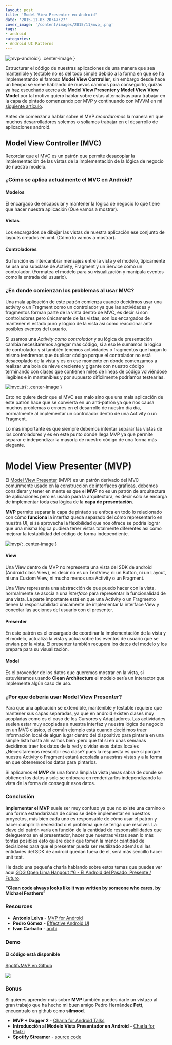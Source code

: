 ```yaml
---
layout: post
title: 'Model View Presenter en Android'
date: '2015-11-03 20:47:27'
cover_image: '/content/images/2015/11/mvp_.png'
tags:
- android
categories:
- Android UI Patterns
---
```


![mvp-android](/content/images/2015/11/mvp_.png){: .center-image }

Estructurar el código de nuestras aplicaciones de una manera que sea mantenible y testable no es del todo simple debido a la forma en que se ha implementando el famoso **Model View Controller**, sin embargo desde hace un tiempo se viene hablando de nuevos caminos para conseguirlo, quizás ya haz escuchado acerca de **Model View Presenter y Model View View Model** por tal motivo quiero hablar sobre estas alternativas para trabajar en la capa de pintado comenzando por MVP y continuando con MVVM en mi [siguiente artículo](https://erikcaffrey.github.io/2015/12/16/databinding-android/).

Antes de comenzar a hablar sobre el MVP *recordaremos* la manera en que muchos desarrolladores solemos o solíamos trabajar en el desarrollo de aplicaciones android.

## Model View Controller (MVC)

Recordar que el [MVC](https://teamtreehouse.com/library/build-a-blog-reader-android-app/exploring-the-masterdetail-template/the-modelviewcontroller-mvc-design-pattern-2) es un patrón que permite desacoplar la implementación de las vistas de la implementación de la lógica de negocio de nuestro modelo.

### ¿Cómo se aplica actualmente el MVC en Android?

#### Modelos
El encargado de encapsular y mantener la lógica de negocio lo que tiene que hacer nuestra aplicación (Que vamos a mostrar).

#### Vistas
Los encargados de dibujar las vistas de nuestra aplicación ese conjunto de layouts creados en xml. (Cómo lo vamos a mostrar).

#### Controladores
Su función es intercambiar mensajes entre la vista y el modelo, típicamente se usa una subclase de Activity, Fragment y un Service como un controlador. (Formatea el modelo para su visualización y manipula eventos como la entrada del usuario).

### ¿En donde comienzan los problemas al usar MVC?

Una mala aplicación de este patrón comienza cuando decidimos usar una activity o un Fragment como un controlador ya que las actividades y fragmentos forman parte de la vista dentro de MVC, es decir si son controladores pero únicamente de las vistas, son los encargados de mantener el estado puro y lógico de la vista así como reaccionar ante posibles eventos del usuario.

Si usamos una *Activity como controlador* y su lógica de presentación cambia necesitaremos agregar más código, si a eso le sumamos la lógica de controlador y si también tenemos actividades o fragmentos que hagan lo mismo tendremos que duplicar código porque el controlador no está desacoplado de la vista y es en ese momento en donde comenzamos a realizar una bola de nieve creciente y gigante con nuestro código terminando con clases que contienen miles de líneas de código volviéndose ilegibles e in mantenibles y por supuesto difícilmente podríamos testearlas.


![mvc_tr](/content/images/2015/11/mvc-tr.png){: .center-image }

Esto no quiere decir que el MVC sea malo sino que una mala aplicación de este patrón hace que se convierta en un anti-patrón ya que nos causa muchos problemas o errores en el desarrollo de nuestro día día, normalmente al implementar un controlador dentro de una Activity o un Fragment.

Lo más importante es que siempre debemos intentar separar las vistas de los controladores y es en este punto donde llega MVP ya que permite separar e independizar la mayoría de nuestro código de una forma más elegante.

# Model View Presenter (MVP)

El [Model View Presenter](https://en.wikipedia.org/wiki/Model%E2%80%93view%E2%80%93presenter) (MVP) es un patrón derivado del MVC comúnmente usado en la construcción de interfaces gráficas, debemos considerar y tener en mente es que el **MVP** no es un patrón de arquitectura de aplicaciones pero es usado para la arquitectura, es decir sólo se encarga de implementar toda esa lógica de la **capa de presentación**.

**MVP** permite separar la capa de pintado se enfoca en todo lo relacionado con cómo **funciona** la interfaz queda separado del cómo representarlo en nuestra UI, si se aprovecha la flexibilidad que nos ofrece se podría lograr que una misma lógica pudiera tener vistas totalmente diferentes así como mejorar la testabilidad del código de forma independiente.

![mvp](/content/images/2015/11/mvp.png){: .center-image }

#### View

Una View dentro de MVP no representa una vista del SDK de android (Android class View), es decir no es un TextView, ni un Button, ni un Layout, ni una Custom View, ni mucho menos una Activity o un Fragment.

Una View representa una abstracción de que puedo hacer con la vista, normalmente se asocia a una *interface* para representar la funcionalidad de una vista.
La parte importante está en que una Activity o un Fragmento tienen la responsabilidad únicamente de implementar la interface View y conectar las acciones del usuario con el presenter.

#### Presenter

En este patrón es el encargado de coordinar la implementación de la vista y el modelo, actualiza la vista y actúa sobre los eventos de usuario que se envían por la vista. El presenter también recupera los datos del modelo y los prepara para su visualización.

#### Model

Es el proveedor de los datos que queremos mostrar en la vista, si estuviéramos usando **Clean Architecture** el modelo sería un interactor que implemente algún caso de uso.


### ¿Por que deberia usar Model View Presenter?

Para que una aplicación se extendible, mantenible y testable requiere que mantener sus capas separadas, ya que en android existen clases muy acopladas como es el caso de los Cursores y Adaptadores.
Las actividades suelen estar muy acopladas a nuestra interfaz y nuestra lógica de negocio en un MVC clásico, el común ejemplo está cuando decidimos traer información local de algun lugar dentro del dispositivo para pintarla en una simple lista hasta ahí vamos bien ;pero que tal si en unas semanas decidimos traer los datos de la red y olvidar esos datos locales ¿Necesitaremos reescribir esa clase? pues la respuesta es que sí porque nuestra Activity o Fragment estará acoplada a nuestras vistas y a la forma en que obtenemos los datos para pintarlos.

Si aplicamos el **MVP** de una forma limpia la vista jamas sabra de donde se obtienen los datos y solo se enfocara en renderizarlos independizando la vista de la forma de conseguir esos datos.

### Conclusión

**Implementar el MVP** suele ser muy confuso ya que no existe una camino o una forma estandarizada de cómo se debe implementar en nuestros proyectos, más bien cada uno es responsable de cómo usar el patrón y hacer cumplir la necesidad o el problema que se tenga que resolver.
La clave del patrón varía en función de la cantidad de responsabilidades que deleguemos en el presentador, hacer que nuestras vistas sean lo más tontas posibles esto quiere decir que tomen la menor cantidad de decisiones para que el presenter pueda ser reutilizado además si las entidades del SDK de android quedan fuera de el, será más sencillo hacer unit test.

He dado una pequeña charla hablando sobre estos temas que puedes ver aquí [GDG Open Lima Hangout #6 - El Android del Pasado, Presente / Futuro](https://www.youtube.com/watch?v=_e7aACEAfv4).

**"Clean code always looks like it was written by someone who cares. by Michael Feathers"**


### Resources
* **Antonio Leiva** - [MVP for Android](http://antonioleiva.com/mvp-android/)
* **Pedro Gómez** - [Effective Android UI](https://www.youtube.com/watch?v=N6yqe88ysNw)
* **Ivan Carballo** - [archi](https://github.com/ivacf/archi)

### Demo

#### El código está disponible

[SpotifyMVP en Github](https://github.com/erikcaffrey/SpotifyMVP)

![](https://aa1a5cf3c6e3569b77b29843c3f5b6ba8b369090.googledrive.com/host/0B9hNKr5AY4xXTXktOS11VlBaemM/Telecine_2015-11-25-17-19-04.gif)

### Bonus

Si quieres aprender más sobre **MVP** también puedes darle un vistazo al gran trabajo que ha hecho mi buen amigo Pedro Hernández **Pett**, encuentralo en github como **silmood**.

* **MVP + Dagger 2** - [Charla for Android Talks](https://www.youtube.com/watch?v=_yVE1DRY1v8)
* **Introducción al Modelo Vista Presentador en Android** - [Charla for Platzi](https://www.youtube.com/watch?v=qWh1QlRpKxk)
* **Spotify Streamer** - [source code](https://github.com/silmood/Spotify-Streamer)
